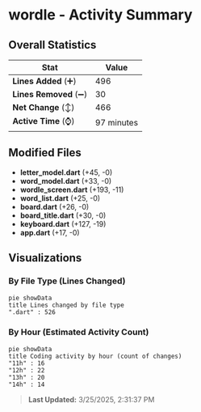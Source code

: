 # wordle - Activity Summary 

## Overall Statistics

| Stat                   | Value                                                             |
| ---------------------- | ----------------------------------------------------------------- |
| **Lines Added** (➕)   | 496                                          |
| **Lines Removed** (➖) | 30                                        |
| **Net Change** (↕)    | 466                |
| **Active Time** (⌚)   | 97 minutes |


## Modified Files
- **letter_model.dart** (+45, -0)
- **word_model.dart** (+33, -0)
- **wordle_screen.dart** (+193, -11)
- **word_list.dart** (+25, -0)
- **board.dart** (+26, -0)
- **board_title.dart** (+30, -0)
- **keyboard.dart** (+127, -19)
- **app.dart** (+17, -0)

## Visualizations

### By File Type (Lines Changed)

```mermaid
pie showData
title Lines changed by file type
".dart" : 526
```

### By Hour (Estimated Activity Count)

```mermaid
pie showData
title Coding activity by hour (count of changes)
"11h" : 16
"12h" : 22
"13h" : 20
"14h" : 14
```


> **Last Updated:** 3/25/2025, 2:31:37 PM